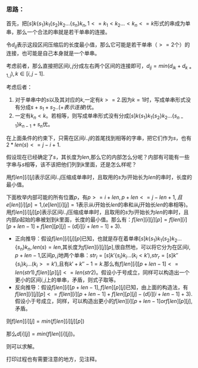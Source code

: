 ### 思路：

首先，把$[s]k\{s_1\}k_1\{s_2\}k_2...\{s_n\}k_n,1<=k_1<k_2...<k_n<=k$形式的串成为单串，那么一个合法的串就是若干单串的连接。

令$d_{ij}$表示这段区间压缩后的长度最小值，那么它可能是若干单串（$>=2$个）的连接，也可能是自己本身就是一个单串。

考虑前者，那么直接把区间$i,j$分成左右两个区间的连接即可，$d_{ij}=min(d_{ik}+d_{k+1,j}),k\in[i,j-1]$.

考虑后者：

1. 对于单串中的$s$以及其对应的$k$,一定有$k>=2$.因为$k=1$时，写成单串形式没有分成$s+s_1+s_2..(+表示连接)$优。
2. 一定有$k_n < k$。若相等，则写成单串形式没有分成$[s]k\{s_1\}k_1\{s_2\}k_2...\{s_{n-1}\}k_{n-1}+s_n$优。

在上面条件的约束下，只需在区间$i..j$的首尾找到相等的字串，把它们作为$s$，也有$2*len(s)<=j-i+1$.

假设现在已经确定了$s$，其长度为$len$,那么它的内部怎么分呢？内部有可能有一些字串与$s$相等，该不该把他们列到$k$里面，还是怎么样呢？

用$f[len][i][j]$表示区间$i..j$压缩成单串时，且取用的$s$为$i$开始长为$len$的串时，长度的最小值。

下面枚举内部可能的所有位置$p$，有$p >=i+len,p+len<=j-len+1,且e[len][i][p]=1$,($e[len][i][j]=1$表示从$i$开始长$len$的串和从$j$开始长$len$的串相等)。用$f[len][i][j][p]$表示区间$i..j$压缩成单串时，且取用的$s$为$i$开始长为$len$的串时，且内部$p$起始的串被划到$k$里面，长度的最小值。那么有：$f[len][i][j][p]=f[len][i][p+len-1]+f[len][p][j]-(d[i][i+len-1]+3)$.

- 正向推导：假设$f[len][i][j][p]$已知，也就是存在着单串$[s]k\{s_1\}k_1\{s_2\}k_2...\{s_n\}k_n,len(s)=len$,其长度为$f[len][i][j][p]$,很自然地，可以将它分为在区间$i,p+len-1$,区间$p,j$地两个单串：$str_l=[s]k'\{s_i\}k_i...(k_i<k')$,$str_r=[s]k''\{s_i\}k_i...(k_i>=k')$,且有$k'+k''-1=k$.那么有$f[len][i][p+len-1] <= len(str1)$,$f[len][p][j]<=len(str2)$。假设小于号成立，同样可以构造出一个更小的区间$i,j$上的单串，矛盾，则式子取等。
- 反向推导：假设$f[len][i][p+len-1],f[len][p][j]$已知，由上面的构造法，有$f[len][i][j][p]<=f[len][i][p+len-1]+f[len][p][j]-(d[i][i+len-1]+3)$.假设小于号成立，同样，可以构造出更小的$f[len][i][p+len-1]orf[len][p][j]$,矛盾。

则$f[len][i][j]=min(f[len][i][j][p])$

那么$d[i][j]=min(f[len][i][j])$。

则可以求解。

打印过程也有需要注意的地方，见注释。